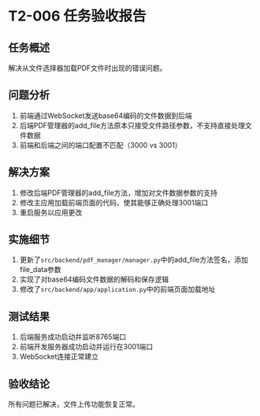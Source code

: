 # T2-006 任务验收报告

## 任务概述
解决从文件选择器加载PDF文件时出现的错误问题。

## 问题分析
1. 前端通过WebSocket发送base64编码的文件数据到后端
2. 后端PDF管理器的add_file方法原本只接受文件路径参数，不支持直接处理文件数据
3. 前端和后端之间的端口配置不匹配（3000 vs 3001）

## 解决方案
1. 修改后端PDF管理器的add_file方法，增加对文件数据参数的支持
2. 修改主应用加载前端页面的代码，使其能够正确处理3001端口
3. 重启服务以应用更改

## 实施细节
1. 更新了`src/backend/pdf_manager/manager.py`中的add_file方法签名，添加file_data参数
2. 实现了对base64编码文件数据的解码和保存逻辑
3. 修改了`src/backend/app/application.py`中的前端页面加载地址

## 测试结果
1. 后端服务成功启动并监听8765端口
2. 前端开发服务器成功启动并运行在3001端口
3. WebSocket连接正常建立

## 验收结论
所有问题已解决，文件上传功能恢复正常。